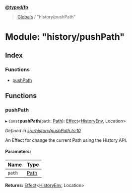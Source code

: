 **[@typed/fp](../README.md)**

> [Globals](../globals.md) / "history/pushPath"

# Module: "history/pushPath"

## Index

### Functions

* [pushPath](_history_pushpath_.md#pushpath)

## Functions

### pushPath

▸ `Const`**pushPath**(`path`: [Path](_path_exports_.path.md)): [Effect](_effect_effect_.effect.md)\<[HistoryEnv](../interfaces/_history_historyenv_.historyenv.md), Location>

*Defined in [src/history/pushPath.ts:10](https://github.com/TylorS/typed-fp/blob/8639976/src/history/pushPath.ts#L10)*

An Effect for change the current Path using the History API.

#### Parameters:

Name | Type |
------ | ------ |
`path` | [Path](_path_exports_.path.md) |

**Returns:** [Effect](_effect_effect_.effect.md)\<[HistoryEnv](../interfaces/_history_historyenv_.historyenv.md), Location>
